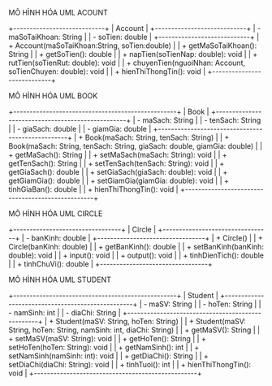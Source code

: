 MÔ HÌNH HÓA UML ACOUNT 

+----------------------------+
|         Account            |
+----------------------------+
| - maSoTaiKhoan: String     |
| - soTien: double           |
+----------------------------+
| + Account(maSoTaiKhoan:String, soTien:double) |
| + getMaSoTaiKhoan(): String                     |
| + getSoTien(): double                           |
| + napTien(soTienNap: double): void             |
| + rutTien(soTienRut: double): void             |
| + chuyenTien(nguoiNhan: Account, soTienChuyen: double): void |
| + hienThiThongTin(): void                       |
+----------------------------+

MÔ HÌNH HÓA UML BOOK

+--------------------------------------------------+
|                     Book                         |
+--------------------------------------------------+
| - maSach: String                                 |
| - tenSach: String                                |
| - giaSach: double                                |
| - giamGia: double                                |
+--------------------------------------------------+
| + Book(maSach: String, tenSach: String)         |
| + Book(maSach: String, tenSach: String, giaSach: double, giamGia: double) |
| + getMaSach(): String                            |
| + setMaSach(maSach: String): void               |
| + getTenSach(): String                           |
| + setTenSach(tenSach: String): void             |
| + getGiaSach(): double                           |
| + setGiaSach(giaSach: double): void             |
| + getGiamGia(): double                           |
| + setGiamGia(giamGia: double): void             |
| + tinhGiaBan(): double                           |
| + hienThiThongTin(): void                        |
+--------------------------------------------------+

MÔ HÌNH HÓA UML CIRCLE

+---------------------------------+
|             Circle              |
+---------------------------------+
| - banKinh: double               |
+---------------------------------+
| + Circle()                       |
| + Circle(banKinh: double)        |
| + getBanKinh(): double           |
| + setBanKinh(banKinh: double): void |
| + input(): void                  |
| + output(): void                 |
| + tinhDienTich(): double         |
| + tinhChuVi(): double            |
+---------------------------------+

MÔ HÌNH HÓA UML STUDENT

+--------------------------------------------------+
|                     Student                      |
+--------------------------------------------------+
| - maSV: String                                   |
| - hoTen: String                                  |
| - namSinh: int                                   |
| - diaChi: String                                 |
+--------------------------------------------------+
| + Student(maSV: String, hoTen: String)          |
| + Student(maSV: String, hoTen: String, namSinh: int, diaChi: String) |
| + getMaSV(): String                              |
| + setMaSV(maSV: String): void                   |
| + getHoTen(): String                             |
| + setHoTen(hoTen: String): void                 |
| + getNamSinh(): int                              |
| + setNamSinh(namSinh: int): void                |
| + getDiaChi(): String                            |
| + setDiaChi(diaChi: String): void               |
| + tinhTuoi(): int                                |
| + hienThiThongTin(): void                        |
+--------------------------------------------------+
